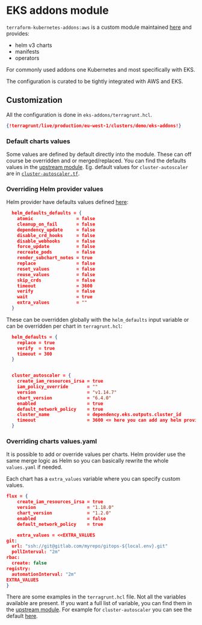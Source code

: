 # EKS addons module

`terraform-kubernetes-addons:aws` is a custom module maintained
[here][terraform-kubernetes-addons:aws] and provides:

[terraform-kubernetes-addons:aws]: https://github.com/particuleio/terraform-kubernetes-addons/tree/main/modules/aws

* helm v3 charts
* manifests
* operators

For commonly used addons one Kubernetes and most specifically with EKS.

The configuration is curated to be tightly integrated with AWS and EKS.

## Customization

All the configuration is done in `eks-addons/terragrunt.hcl`.

```json
{!terragrunt/live/production/eu-west-1/clusters/demo/eks-addons!}
```

### Default charts values

Some values are defined by default directly into the module. These can off
course be overridden and or merged/replaced. You can find the defaults values
in the [upstream module][terraform-kubernetes-addons:aws]. Eg. default values
for `cluster-autoscaler` are in [`cluster-autoscaler.tf`](https://github.com/particuleio/terraform-kubernetes-addons/blob/main/modules/aws/cluster-autoscaler.tf).

### Overriding Helm provider values

Helm provider have defaults values defined [here](https://github.com/particuleio/terraform-kubernetes-addons/blob/main/locals.tf):

```json
  helm_defaults_defaults = {
    atomic                = false
    cleanup_on_fail       = false
    dependency_update     = false
    disable_crd_hooks     = false
    disable_webhooks      = false
    force_update          = false
    recreate_pods         = false
    render_subchart_notes = true
    replace               = false
    reset_values          = false
    reuse_values          = false
    skip_crds             = false
    timeout               = 3600
    verify                = false
    wait                  = true
    extra_values          = ""
  }
```

These can be overridden globally with the `helm_defaults` input variable or
can be overridden per chart in `terragrunt.hcl`:

```json
  helm_defaults = {
    replace = true
    verify  = true
    timeout = 300
  }


  cluster_autoscaler = {
    create_iam_resources_irsa = true
    iam_policy_override       = ""
    version                   = "v1.14.7"
    chart_version             = "6.4.0"
    enabled                   = true
    default_network_policy    = true
    cluster_name              = dependency.eks.outputs.cluster_id
    timeout                   = 3600 <= here you can add any helm provider override
  }
```

### Overriding charts values.yaml

It is possible to add or override values per charts. Helm provider use the
same merge logic as Helm so you can basically rewrite the whole
`values.yaml` if needed.

Each chart has a `extra_values` variable where you can specify custom values.

```json
flux = {
    create_iam_resources_irsa = true
    version                   = "1.18.0"
    chart_version             = "1.2.0"
    enabled                   = false
    default_network_policy    = true

    extra_values = <<EXTRA_VALUES
git:
  url: "ssh://git@gitlab.com/myrepo/gitops-${local.env}.git"
  pollInterval: "2m"
rbac:
  create: false
registry:
  automationInterval: "2m"
EXTRA_VALUES
}
```

There are some examples in the `terragrunt.hcl` file. Not all the variables
available are present. If you want a full list of variable, you can find them
in the [upstream module][terraform-kubernetes-addons:aws]. For example
for `cluster-autoscaler` you can see the default [here](https://github.com/particuleio/terraform-kubernetes-addons/blob/main/modules/aws/cluster-autoscaler.tf#L2).
